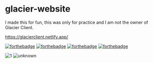 # glacier-website

I made this for fun, this was only for practice and I am not the owner of Glacier Client.

https://glacierclient.netlify.app/

[![forthebadge](https://forthebadge.com/images/badges/built-with-love.svg)](https://forthebadge.com)
[![forthebadge](https://forthebadge.com/images/badges/uses-html.svg)](https://forthebadge.com)
[![forthebadge](https://forthebadge.com/images/badges/uses-css.svg)](https://forthebadge.com)
[![forthebadge](https://forthebadge.com/images/badges/made-with-javascript.svg)](https://forthebadge.com)

![1](https://user-images.githubusercontent.com/79361847/151682542-d04a4366-06bb-4462-ab11-5599e5dd6930.png)
![unknown](https://user-images.githubusercontent.com/79361847/151682543-b50b0b5b-7802-4657-9425-f1c5b37e5f10.png)
